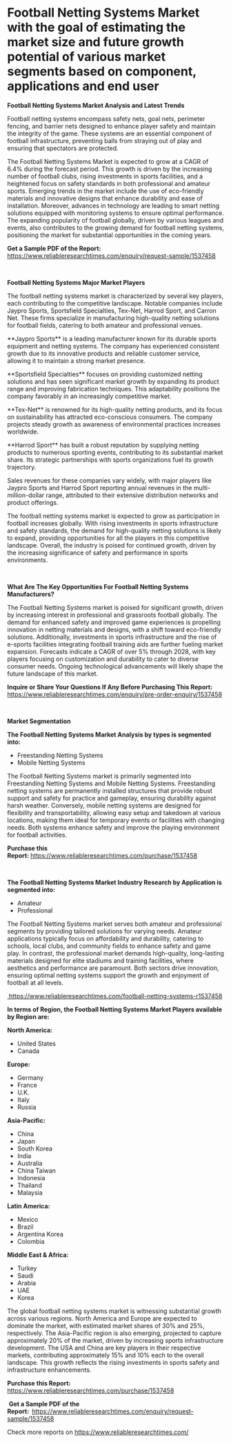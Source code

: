 <p><h1>Football Netting Systems Market with the goal of estimating the market size and future growth potential of various market segments based on component, applications and end user</h1></p><p><strong>Football Netting Systems Market Analysis and Latest Trends</strong></p>
<p><p>Football netting systems encompass safety nets, goal nets, perimeter fencing, and barrier nets designed to enhance player safety and maintain the integrity of the game. These systems are an essential component of football infrastructure, preventing balls from straying out of play and ensuring that spectators are protected. </p><p>The Football Netting Systems Market is expected to grow at a CAGR of 6.4% during the forecast period. This growth is driven by the increasing number of football clubs, rising investments in sports facilities, and a heightened focus on safety standards in both professional and amateur sports. Emerging trends in the market include the use of eco-friendly materials and innovative designs that enhance durability and ease of installation. Moreover, advances in technology are leading to smart netting solutions equipped with monitoring systems to ensure optimal performance. The expanding popularity of football globally, driven by various leagues and events, also contributes to the growing demand for football netting systems, positioning the market for substantial opportunities in the coming years.</p></p>
<p><strong>Get a Sample PDF of the Report:&nbsp;</strong> <a href="https://www.reliableresearchtimes.com/enquiry/request-sample/1537458?utm_campaign=2931&utm_medium=2&utm_source=Github&utm_content=ia&utm_term=10042025&utm_id=football-netting-systems">https://www.reliableresearchtimes.com/enquiry/request-sample/1537458</a></p>
<p>&nbsp;</p>
<p><strong>Football Netting Systems Major Market Players</strong></p>
<p><p>The football netting systems market is characterized by several key players, each contributing to the competitive landscape. Notable companies include Jaypro Sports, Sportsfield Specialties, Tex-Net, Harrod Sport, and Carron Net. These firms specialize in manufacturing high-quality netting solutions for football fields, catering to both amateur and professional venues.</p><p>**Jaypro Sports** is a leading manufacturer known for its durable sports equipment and netting systems. The company has experienced consistent growth due to its innovative products and reliable customer service, allowing it to maintain a strong market presence.</p><p>**Sportsfield Specialties** focuses on providing customized netting solutions and has seen significant market growth by expanding its product range and improving fabrication techniques. This adaptability positions the company favorably in an increasingly competitive market.</p><p>**Tex-Net** is renowned for its high-quality netting products, and its focus on sustainability has attracted eco-conscious consumers. The company projects steady growth as awareness of environmental practices increases worldwide.</p><p>**Harrod Sport** has built a robust reputation by supplying netting products to numerous sporting events, contributing to its substantial market share. Its strategic partnerships with sports organizations fuel its growth trajectory.</p><p>Sales revenues for these companies vary widely, with major players like Jaypro Sports and Harrod Sport reporting annual revenues in the multi-million-dollar range, attributed to their extensive distribution networks and product offerings.</p><p>The football netting systems market is expected to grow as participation in football increases globally. With rising investments in sports infrastructure and safety standards, the demand for high-quality netting solutions is likely to expand, providing opportunities for all the players in this competitive landscape. Overall, the industry is poised for continued growth, driven by the increasing significance of safety and performance in sports environments.</p></p>
<p>&nbsp;</p>
<p><strong>What Are The Key Opportunities For Football Netting Systems Manufacturers?</strong></p>
<p><p>The Football Netting Systems market is poised for significant growth, driven by increasing interest in professional and grassroots football globally. The demand for enhanced safety and improved game experiences is propelling innovation in netting materials and designs, with a shift toward eco-friendly solutions. Additionally, investments in sports infrastructure and the rise of e-sports facilities integrating football training aids are further fueling market expansion. Forecasts indicate a CAGR of over 5% through 2028, with key players focusing on customization and durability to cater to diverse consumer needs. Ongoing technological advancements will likely shape the future landscape of this market.</p></p>
<p><strong>Inquire or Share Your Questions If Any Before Purchasing This Report:</strong> <a href="https://www.reliableresearchtimes.com/enquiry/pre-order-enquiry/1537458?utm_campaign=2931&utm_medium=2&utm_source=Github&utm_content=ia&utm_term=10042025&utm_id=football-netting-systems">https://www.reliableresearchtimes.com/enquiry/pre-order-enquiry/1537458</a></p>
<p>&nbsp;</p>
<p><strong>Market Segmentation</strong></p>
<p><strong>The Football Netting Systems Market Analysis by types is segmented into:</strong></p>
<p><ul><li>Freestanding Netting Systems</li><li>Mobile Netting Systems</li></ul></p>
<p><p>The Football Netting Systems market is primarily segmented into Freestanding Netting Systems and Mobile Netting Systems. Freestanding netting systems are permanently installed structures that provide robust support and safety for practice and gameplay, ensuring durability against harsh weather. Conversely, mobile netting systems are designed for flexibility and transportability, allowing easy setup and takedown at various locations, making them ideal for temporary events or facilities with changing needs. Both systems enhance safety and improve the playing environment for football activities.</p></p>
<p><strong>Purchase this Report:&nbsp;</strong><a href="https://www.reliableresearchtimes.com/purchase/1537458?utm_campaign=2931&utm_medium=2&utm_source=Github&utm_content=ia&utm_term=10042025&utm_id=football-netting-systems">https://www.reliableresearchtimes.com/purchase/1537458</a></p>
<p>&nbsp;</p>
<p><strong>The Football Netting Systems Market Industry Research by Application is segmented into:</strong></p>
<p><ul><li>Amateur</li><li>Professional</li></ul></p>
<p><p>The Football Netting Systems market serves both amateur and professional segments by providing tailored solutions for varying needs. Amateur applications typically focus on affordability and durability, catering to schools, local clubs, and community fields to enhance safety and game play. In contrast, the professional market demands high-quality, long-lasting materials designed for elite stadiums and training facilities, where aesthetics and performance are paramount. Both sectors drive innovation, ensuring optimal netting systems support the growth and enjoyment of football at all levels.</p></p>
<p><a href="https://www.reliableresearchtimes.com/football-netting-systems-r1537458?utm_campaign=2931&utm_medium=2&utm_source=Github&utm_content=ia&utm_term=10042025&utm_id=football-netting-systems">&nbsp;https://www.reliableresearchtimes.com/football-netting-systems-r1537458</a></p>
<p><strong>In terms of Region, the Football Netting Systems Market Players available by Region are:</strong></p>
<p>
    <p> <strong> North America: </strong>
        <ul>
            <li>United States</li>
            <li>Canada</li>
        </ul>
        </p> 
    <p> <strong> Europe: </strong>
        <ul>
            <li>Germany</li>
            <li>France</li>
            <li>U.K.</li>
            <li>Italy</li>
            <li>Russia</li>
        </ul>
        </p> 
    <p> <strong> Asia-Pacific: </strong>
        <ul>
            <li>China</li>
            <li>Japan</li>
            <li>South Korea</li>
            <li>India</li>
            <li>Australia</li>
            <li>China Taiwan</li>
            <li>Indonesia</li>
            <li>Thailand</li>
            <li>Malaysia</li>
        </ul>
        </p> 
    <p> <strong> Latin America: </strong>
        <ul>
            <li>Mexico</li>
            <li>Brazil</li>
            <li>Argentina Korea</li>
            <li>Colombia</li>
        </ul>
        </p> 
    <p> <strong> Middle East & Africa: </strong>
        <ul>
            <li>Turkey</li>
            <li>Saudi</li>
            <li>Arabia</li>
            <li>UAE</li>
            <li>Korea</li>
        </ul>
    </p>
    </p>
<p><p>The global football netting systems market is witnessing substantial growth across various regions. North America and Europe are expected to dominate the market, with estimated market shares of 30% and 25%, respectively. The Asia-Pacific region is also emerging, projected to capture approximately 20% of the market, driven by increasing sports infrastructure development. The USA and China are key players in their respective markets, contributing approximately 15% and 10% each to the overall landscape. This growth reflects the rising investments in sports safety and infrastructure enhancements.</p></p>
<p><strong>Purchase this Report: </strong><a href="https://www.reliableresearchtimes.com/purchase/1537458?utm_campaign=2931&utm_medium=2&utm_source=Github&utm_content=ia&utm_term=10042025&utm_id=football-netting-systems">https://www.reliableresearchtimes.com/purchase/1537458</a></p>
<p>&nbsp;<strong>Get a Sample PDF of the Report:&nbsp;&nbsp;</strong><a href="https://www.reliableresearchtimes.com/enquiry/request-sample/1537458?utm_campaign=2931&utm_medium=2&utm_source=Github&utm_content=ia&utm_term=10042025&utm_id=football-netting-systems">https://www.reliableresearchtimes.com/enquiry/request-sample/1537458</a></p>
<p><strong></strong></p>
<p>Check more reports on <a href="https://www.reliableresearchtimes.com/?utm_campaign=2931&utm_medium=2&utm_source=Github&utm_content=ia&utm_term=10042025&utm_id=football-netting-systems">https://www.reliableresearchtimes.com/</a></p>